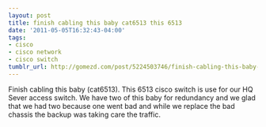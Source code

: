 ```yaml
---
layout: post
title: finish cabling this baby cat6513 this 6513
date: '2011-05-05T16:32:43-04:00'
tags:
- cisco
- cisco network
- cisco switch
tumblr_url: http://gomezd.com/post/5224503746/finish-cabling-this-baby-cat6513-this-6513
---
```

Finish cabling this baby (cat6513). This 6513 cisco switch is use for our HQ Sever access switch. We have two of this baby for redundancy and we glad that we had two because one went bad and while we replace the bad chassis the backup was taking care the traffic.
